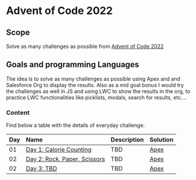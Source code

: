 # Advent of Code 2022

## Scope

Solve as many challenges as possible from [Advent of Code 2022](https://external.ink?to=/adventofcode.com)

## Goals and programming Languages

The idea is to solve as many challenges as possible using Apex and and Salesforce Org to display the results.
Also as a mid goal bonus I would try the challenges as well in JS and using LWC to show the results in the org, to practice LWC functionalities like picklists, modals, search for results, etc....

### Content

Find below a table with the details of everyday challenge.

| Day | Name                                                                | Description | Solution                                                                                          |
| :-- | :------------------------------------------------------------------ | :---------- | :------------------------------------------------------------------------------------------------ |
| 01  | [Day 1: Calorie Counting](https://adventofcode.com/2022/day/1)      | TBD         | [Apex](https://github.com/rafahg/AOC22/blob/main/force-app/main/default/classes/AOC2022_Day1.cls) |
| 02  | [Day 2: Rock, Paper, Scissors](https://adventofcode.com/2022/day/2) | TBD         | [Apex](https://github.com/rafahg/AOC22/blob/main/force-app/main/default/classes/AOC2022_Day2.cls) |
| 02  | [Day 3: TBD](https://adventofcode.com/2022/day/3)                   | TBD         | [Apex](https://github.com/rafahg/AOC22/blob/main/force-app/main/default/classes/AOC2022_Day3.cls) |
